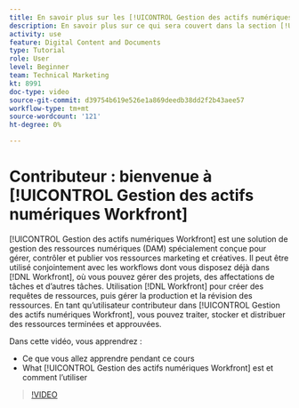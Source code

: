 ```yaml
---
title: En savoir plus sur les [!UICONTROL Gestion des actifs numériques Workfront], Cours de contributeur
description: En savoir plus sur ce qui sera couvert dans la section [!UICONTROL Gestion des actifs numériques Workfront], cours de contributeur.
activity: use
feature: Digital Content and Documents
type: Tutorial
role: User
level: Beginner
team: Technical Marketing
kt: 8991
doc-type: video
source-git-commit: d39754b619e526e1a869deedb38dd2f2b43aee57
workflow-type: tm+mt
source-wordcount: '121'
ht-degree: 0%

---
```


# Contributeur : bienvenue à [!UICONTROL Gestion des actifs numériques Workfront]

[!UICONTROL Gestion des actifs numériques Workfront] est une solution de gestion des ressources numériques (DAM) spécialement conçue pour gérer, contrôler et publier vos ressources marketing et créatives. Il peut être utilisé conjointement avec les workflows dont vous disposez déjà dans [!DNL Workfront], où vous pouvez gérer des projets, des affectations de tâches et d’autres tâches. Utilisation [!DNL Workfront] pour créer des requêtes de ressources, puis gérer la production et la révision des ressources. En tant qu’utilisateur contributeur dans [!UICONTROL Gestion des actifs numériques Workfront], vous pouvez traiter, stocker et distribuer des ressources terminées et approuvées.

Dans cette vidéo, vous apprendrez :

* Ce que vous allez apprendre pendant ce cours
* What [!UICONTROL Gestion des actifs numériques Workfront] est et comment l’utiliser

>[!VIDEO](https://video.tv.adobe.com/v/335251/?quality=12)
